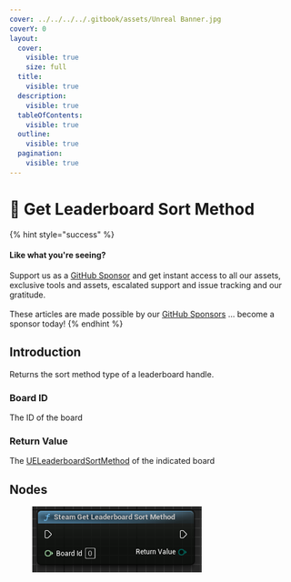 ```yaml
---
cover: ../../../../.gitbook/assets/Unreal Banner.jpg
coverY: 0
layout:
  cover:
    visible: true
    size: full
  title:
    visible: true
  description:
    visible: true
  tableOfContents:
    visible: true
  outline:
    visible: true
  pagination:
    visible: true
---
```


# 🔵 Get Leaderboard Sort Method

{% hint style="success" %}
#### Like what you're seeing?

Support us as a [GitHub Sponsor](../../../../where-to-buy/become-a-sponsor.md) and get instant access to all our assets, exclusive tools and assets, escalated support and issue tracking and our gratitude.\
\
These articles are made possible by our [GitHub Sponsors](../../../../where-to-buy/become-a-sponsor.md) ... become a sponsor today!
{% endhint %}

## Introduction

Returns the sort method type of a leaderboard handle.

### Board ID

The ID of the board

### Return Value

The [UELeaderboardSortMethod](../enumerators/ueleaderboardsortmethod.md) of the indicated board

## Nodes

<figure><img src="../../../../.gitbook/assets/image (330).png" alt=""><figcaption></figcaption></figure>
